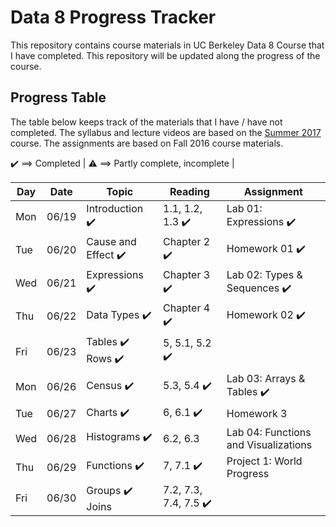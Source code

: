 # Data 8 Progress Tracker

This repository contains course materials in UC Berkeley Data 8 Course that I have completed. This repository will be updated along the progress of the course.

## Progress Table

The table below keeps track of the materials that I have / have not completed.
The syllabus and lecture videos are based on the [Summer 2017](http://data8.org/su17/) course.
The assignments are based on Fall 2016 course materials.

:heavy_check_mark: ==> Completed | 
:warning: ==> Partly complete, incomplete |


|  Day  |  Date  | Topic | Reading | Assignment | 
|  ---  |  ---  | ----- | ---- | ---- | 
|  Mon  |  06/19  | Introduction :heavy_check_mark: | 1.1, 1.2, 1.3 :heavy_check_mark: | Lab 01: Expressions :heavy_check_mark: | 
|  Tue  |  06/20  | Cause and Effect :heavy_check_mark: | Chapter 2 :heavy_check_mark: | Homework 01 :heavy_check_mark: | 
|  Wed  |  06/21  | Expressions :heavy_check_mark: | Chapter 3 :heavy_check_mark: | Lab 02: Types & Sequences :heavy_check_mark: | 
|  Thu  |  06/22  | Data Types :heavy_check_mark: | Chapter 4 :heavy_check_mark: | Homework 02 :heavy_check_mark: |
|  Fri  |  06/23  | Tables :heavy_check_mark: <br /> Rows :heavy_check_mark: | 5, 5.1, 5.2 :heavy_check_mark: |   |
|  Mon  |  06/26  | Census :heavy_check_mark: | 5.3, 5.4 :heavy_check_mark: | Lab 03: Arrays & Tables :heavy_check_mark: | 
|  Tue  |  06/27  | Charts :heavy_check_mark: | 6, 6.1 :heavy_check_mark: | Homework 3 | 
|  Wed  |  06/28  | Histograms :heavy_check_mark: | 6.2, 6.3 | Lab 04: Functions and Visualizations |
|  Thu  |  06/29  | Functions :heavy_check_mark: | 7, 7.1 :heavy_check_mark: | Project 1: World Progress |
|  Fri  |  06/30  | Groups :heavy_check_mark: <br /> Joins  | 7.2, 7.3, 7.4, 7.5 :heavy_check_mark: |  |